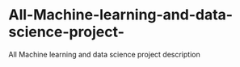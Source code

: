 # All-Machine-learning-and-data-science-project-
All Machine learning and data science project description 
